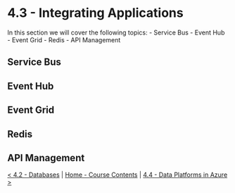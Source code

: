 # 4.3 - Integrating Applications

In this section we will cover the following topics:
    - Service Bus
    - Event Hub
    - Event Grid
    - Redis
    - API Management

## Service Bus

## Event Hub

## Event Grid

## Redis

## API Management

[< 4.2 - Databases](./databases.md) | [Home - Course Contents](../Contents.md) |  [4.4 - Data Platforms in Azure >](./dataPlatforms.md)